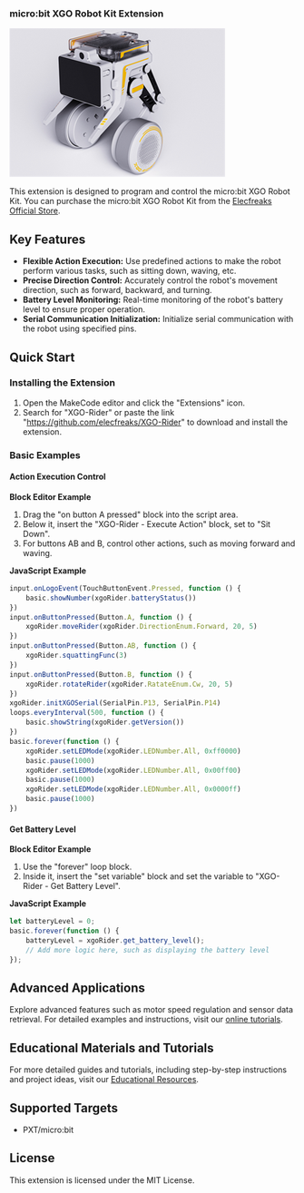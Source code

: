 ### micro:bit XGO Robot Kit Extension

![micro:bit XGO Robot Kit](/xgo.png/)

This extension is designed to program and control the micro:bit XGO Robot Kit. You can purchase the micro:bit XGO Robot Kit from the [Elecfreaks Official Store](https://shop.elecfreaks.com/products/elecfreaks-micro-bit-xgo-rider-kit).

## Key Features

- **Flexible Action Execution:** Use predefined actions to make the robot perform various tasks, such as sitting down, waving, etc.
- **Precise Direction Control:** Accurately control the robot's movement direction, such as forward, backward, and turning.
- **Battery Level Monitoring:** Real-time monitoring of the robot's battery level to ensure proper operation.
- **Serial Communication Initialization:** Initialize serial communication with the robot using specified pins.

## Quick Start

### Installing the Extension

1. Open the MakeCode editor and click the "Extensions" icon.
2. Search for "XGO-Rider" or paste the link "https://github.com/elecfreaks/XGO-Rider" to download and install the extension.

### Basic Examples

#### Action Execution Control

**Block Editor Example**

1. Drag the "on button A pressed" block into the script area.
2. Below it, insert the "XGO-Rider - Execute Action" block, set to "Sit Down".
3. For buttons AB and B, control other actions, such as moving forward and waving.

**JavaScript Example**

```javascript
input.onLogoEvent(TouchButtonEvent.Pressed, function () {
    basic.showNumber(xgoRider.batteryStatus())
})
input.onButtonPressed(Button.A, function () {
    xgoRider.moveRider(xgoRider.DirectionEnum.Forward, 20, 5)
})
input.onButtonPressed(Button.AB, function () {
    xgoRider.squattingFunc(3)
})
input.onButtonPressed(Button.B, function () {
    xgoRider.rotateRider(xgoRider.RatateEnum.Cw, 20, 5)
})
xgoRider.initXGOSerial(SerialPin.P13, SerialPin.P14)
loops.everyInterval(500, function () {
    basic.showString(xgoRider.getVersion())
})
basic.forever(function () {
    xgoRider.setLEDMode(xgoRider.LEDNumber.All, 0xff0000)
    basic.pause(1000)
    xgoRider.setLEDMode(xgoRider.LEDNumber.All, 0x00ff00)
    basic.pause(1000)
    xgoRider.setLEDMode(xgoRider.LEDNumber.All, 0x0000ff)
    basic.pause(1000)
})
```

#### Get Battery Level

**Block Editor Example**

1. Use the "forever" loop block.
2. Inside it, insert the "set variable" block and set the variable to "XGO-Rider - Get Battery Level".

**JavaScript Example**

```javascript
let batteryLevel = 0;
basic.forever(function () {
    batteryLevel = xgoRider.get_battery_level();
    // Add more logic here, such as displaying the battery level
});
```

## Advanced Applications

Explore advanced features such as motor speed regulation and sensor data retrieval. For detailed examples and instructions, visit our [online tutorials](https://wiki.elecfreaks.com/en/microbit/robot/xgo-rider-kit/about-xgo-rider-kit/introduction/).

## Educational Materials and Tutorials

For more detailed guides and tutorials, including step-by-step instructions and project ideas, visit our [Educational Resources](https://wiki.elecfreaks.com/en/microbit/robot/xgo-rider-kit/).

## Supported Targets

- PXT/micro:bit

## License

This extension is licensed under the MIT License.
